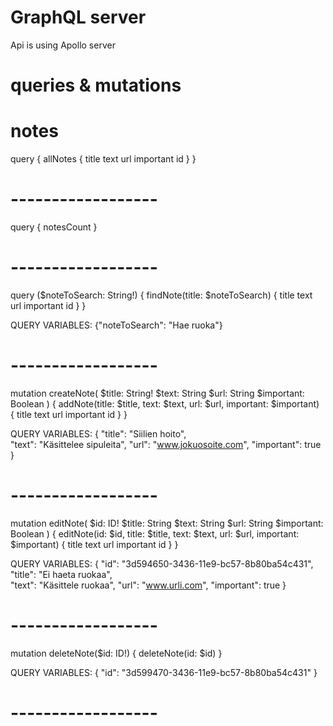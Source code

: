 # GraphQL server
Api is using Apollo server

# queries & mutations

# notes
query {
  allNotes {
    title
    text
    url
    important
    id
  }
}
# ------------------

query {
  notesCount
}
# ------------------

query ($noteToSearch: String!) {
  findNote(title: $noteToSearch) {
    title
    text
    url
    important
    id
  }
}

QUERY VARIABLES:
{"noteToSearch": "Hae ruoka"}
# ------------------

mutation createNote(
  $title: String!
  $text: String
  $url: String
  $important: Boolean
) {
  addNote(title: $title, text: $text, url: $url, important: $important) {
    title
    text
    url
    important
    id
  }
}

QUERY VARIABLES:
{
  "title": "Siilien hoito",  
	"text": "Käsittelee sipuleita",
  "url": "www.jokuosoite.com",
  "important": true
}
# ------------------

mutation editNote(
  $id: ID!
  $title: String
  $text: String
  $url: String
  $important: Boolean
) {
  editNote(id: $id, title: $title, text: $text,  url: $url, important: $important) {
    title
    text
    url
    important
    id
  }
}

QUERY VARIABLES:
{
  "id": "3d594650-3436-11e9-bc57-8b80ba54c431",
  "title": "Ei haeta ruokaa",  
	"text": "Käsittele ruokaa",
  "url": "www.urli.com",
  "important": true
}
# ------------------

mutation deleteNote($id: ID!) {
   deleteNote(id: $id) 
}

QUERY VARIABLES:
{
  "id": "3d599470-3436-11e9-bc57-8b80ba54c431"
}
# ------------------
